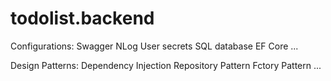 # todolist.backend

Configurations:
Swagger
NLog
User secrets
SQL database
EF Core
...

Design Patterns:
Dependency Injection
Repository Pattern
Fctory Pattern
...